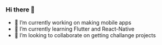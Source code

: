 ### Hi there 👋

- 🔭 I’m currently working on making mobile apps
- 🌱 I’m currently learning Flutter and React-Native
- 👯 I’m looking to collaborate on getting challange projects

<!--
**nureddinelmas/nureddinelmas** is a ✨ _special_ ✨ repository because its `README.md` (this file) appears on your GitHub profile.

Here are some ideas to get you started:

- 🔭 I’m currently working on ...
- 🌱 I’m currently learning ...
- 👯 I’m looking to collaborate on ...
- 🤔 I’m looking for help with ...
- 💬 Ask me about ...
- 📫 How to reach me: ...
- 😄 Pronouns: ...
- ⚡ Fun fact: ...
-->
